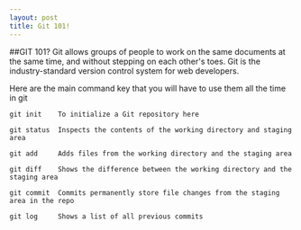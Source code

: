 ```yaml
---
layout: post
title: Git 101!
---
```


##GIT 101?
Git allows groups of people to work on the same documents at the same time, and without stepping on each other's toes. Git is the industry-standard version control system for web developers.

Here are the main command key that you will have to use them all the time in git

```
git init    To initialize a Git repository here
```

```
git status  Inspects the contents of the working directory and staging area
```

```
git add     Adds files from the working directory and the staging area 
```

```
git diff    Shows the difference between the working directory and the staging area
```

```
git commit  Commits permanently store file changes from the staging area in the repo
```

```
git log     Shows a list of all previous commits
```

